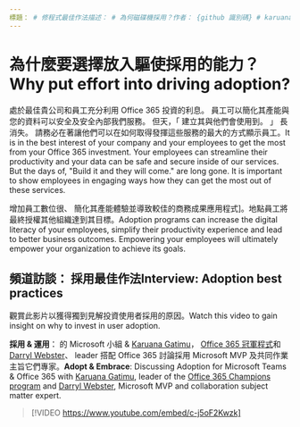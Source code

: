 ```yaml
---
標題： # 修程式最佳作法描述： # 為何磁碟機採用？作者： {github 識別碼} # karuanag ms.author: {毫秒別名} # karuanag ms.date: {@date} # 02/01/2019 ms.topic： 快速入門 # 用法
---
```


# <a name="why-put-effort-into-driving-adoption"></a><span data-ttu-id="3955b-103">為什麼要選擇放入驅使採用的能力？</span><span class="sxs-lookup"><span data-stu-id="3955b-103">Why put effort into driving adoption?</span></span>  

<span data-ttu-id="3955b-p102">處於最佳貴公司和員工充分利用 Office 365 投資的利息。 員工可以簡化其產能與您的資料可以安全及安全內部我們服務。 但天，「 建立其與他們會使用到。 」 長消失。 請務必在著讓他們可以在如何取得發揮這些服務的最大的方式顯示員工。</span><span class="sxs-lookup"><span data-stu-id="3955b-p102">It is in the best interest of your company and your employees to get the most from your Office 365 investment.  Your employees can streamline their productivity and your data can be safe and secure inside of our services.  But the days of, "Build it and they will come." are long gone.  It is important to show employees in engaging ways how they can get the most out of these services.</span></span>

<span data-ttu-id="3955b-p103">增加員工數位很、 簡化其產能體驗並導致較佳的商務成果應用程式]。地點員工將最終授權其他組織達到其目標。</span><span class="sxs-lookup"><span data-stu-id="3955b-p103">Adoption programs can increase the digital literacy of your employees, simplify their productivity experience and lead to better business outcomes. Empowering your employees will ultimately empower your organization to achieve its goals.</span></span> 

## <a name="interview-adoption-best-practices"></a><span data-ttu-id="3955b-111">頻道訪談： 採用最佳作法</span><span class="sxs-lookup"><span data-stu-id="3955b-111">Interview: Adoption best practices</span></span>

<span data-ttu-id="3955b-112">觀賞此影片以獲得獨到見解投資使用者採用的原因。</span><span class="sxs-lookup"><span data-stu-id="3955b-112">Watch this video to gain insight on why to invest in user adoption.</span></span>  

<span data-ttu-id="3955b-113">**採用 & 運用**： 的 Microsoft 小組 & [Karuana Gatimu](https://linkedin.com/in/karuanagatimu)， [Office 365 冠軍程式](https://aka.ms/O365Champions)和[Darryl Webster](https://webster.net.nz/)、 leader 搭配 Office 365 討論採用 Microsoft MVP 及共同作業主旨它們專家。</span><span class="sxs-lookup"><span data-stu-id="3955b-113">**Adopt & Embrace**: Discussing Adoption for Microsoft Teams & Office 365 with [Karuana Gatimu](https://linkedin.com/in/karuanagatimu), leader of the [Office 365 Champions program](https://aka.ms/O365Champions) and [Darryl Webster](https://webster.net.nz/), Microsoft MVP and collaboration subject matter expert.</span></span> 

> [!VIDEO https://www.youtube.com/embed/c-j5oF2Kwzk]

